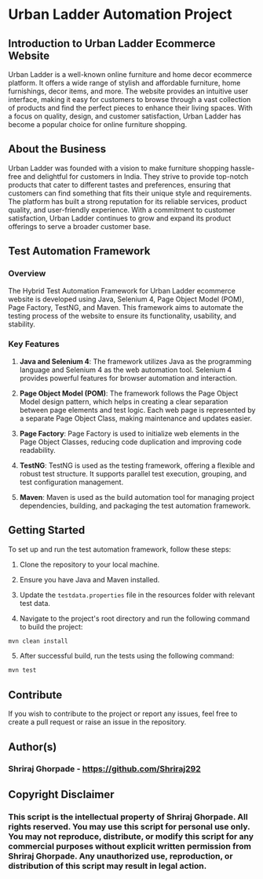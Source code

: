 # Urban Ladder Automation Project
## Introduction to Urban Ladder Ecommerce Website

Urban Ladder is a well-known online furniture and home decor ecommerce platform. It offers a wide range of stylish and affordable furniture, home furnishings, decor items, and more. The website provides an intuitive user interface, making it easy for customers to browse through a vast collection of products and find the perfect pieces to enhance their living spaces. With a focus on quality, design, and customer satisfaction, Urban Ladder has become a popular choice for online furniture shopping.

## About the Business

Urban Ladder was founded with a vision to make furniture shopping hassle-free and delightful for customers in India. They strive to provide top-notch products that cater to different tastes and preferences, ensuring that customers can find something that fits their unique style and requirements. The platform has built a strong reputation for its reliable services, product quality, and user-friendly experience. With a commitment to customer satisfaction, Urban Ladder continues to grow and expand its product offerings to serve a broader customer base.

## Test Automation Framework

### Overview

The Hybrid Test Automation Framework for Urban Ladder ecommerce website is developed using Java, Selenium 4, Page Object Model (POM), Page Factory, TestNG, and Maven. This framework aims to automate the testing process of the website to ensure its functionality, usability, and stability.

### Key Features

1. **Java and Selenium 4**: The framework utilizes Java as the programming language and Selenium 4 as the web automation tool. Selenium 4 provides powerful features for browser automation and interaction.

2. **Page Object Model (POM)**: The framework follows the Page Object Model design pattern, which helps in creating a clear separation between page elements and test logic. Each web page is represented by a separate Page Object Class, making maintenance and updates easier.

3. **Page Factory**: Page Factory is used to initialize web elements in the Page Object Classes, reducing code duplication and improving code readability.

4. **TestNG**: TestNG is used as the testing framework, offering a flexible and robust test structure. It supports parallel test execution, grouping, and test configuration management.

5. **Maven**: Maven is used as the build automation tool for managing project dependencies, building, and packaging the test automation framework.


## Getting Started

To set up and run the test automation framework, follow these steps:

1. Clone the repository to your local machine.

2. Ensure you have Java and Maven installed.

3. Update the `testdata.properties` file in the resources folder with relevant test data.

4. Navigate to the project's root directory and run the following command to build the project:
```Java
mvn clean install
```
5. After successful build, run the tests using the following command:
```Java
mvn test
```

## Contribute

If you wish to contribute to the project or report any issues, feel free to create a pull request or raise an issue in the repository.

## Author(s)

### Shriraj Ghorpade - https://github.com/Shriraj292

## Copyright Disclaimer

### This script is the intellectual property of Shriraj Ghorpade. All rights reserved. You may use this script for personal use only. You may not reproduce, distribute, or modify this script for any commercial purposes without explicit written permission from Shriraj Ghorpade. Any unauthorized use, reproduction, or distribution of this script may result in legal action.

